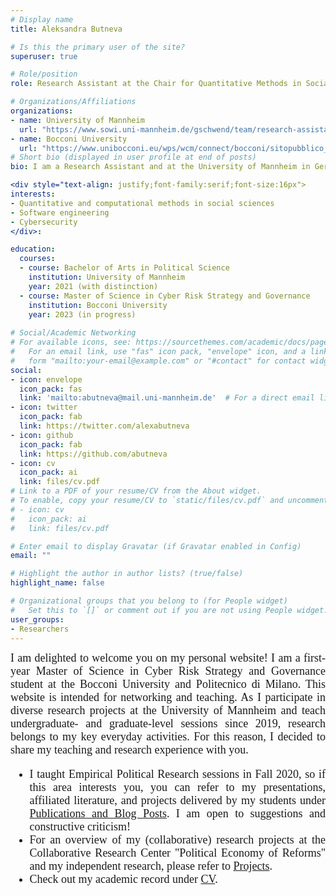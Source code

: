 ```yaml
---
# Display name
title: Aleksandra Butneva

# Is this the primary user of the site?
superuser: true

# Role/position
role: Research Assistant at the Chair for Quantitative Methods in Social Sciences and the School of Business Informatics 

# Organizations/Affiliations
organizations:
- name: University of Mannheim
  url: "https://www.sowi.uni-mannheim.de/gschwend/team/research-assistants/"
- name: Bocconi University 
  url: "https://www.unibocconi.eu/wps/wcm/connect/bocconi/sitopubblico_en/navigation+tree/home/programs/master+of+science/Cyber+Risk+Strategy+and+Governance/"
# Short bio (displayed in user profile at end of posts)
bio: I am a Research Assistant and at the University of Mannheim in Germany, Chair for Quantitative Methods in Social Sciences. I research at the intersection of data science, political methodology, and comparative politics. I specialize in machine learning and innovation management, developing NLP-based applications for political science questions.

<div style="text-align: justify;font-family:serif;font-size:16px"> 
interests:
- Quantitative and computational methods in social sciences
- Software engineering
- Cybersecurity
</div>:

education:
  courses:
  - course: Bachelor of Arts in Political Science 
    institution: University of Mannheim
    year: 2021 (with distinction)
  - course: Master of Science in Cyber Risk Strategy and Governance
    institution: Bocconi University 
    year: 2023 (in progress)
    
# Social/Academic Networking
# For available icons, see: https://sourcethemes.com/academic/docs/page-builder/#icons
#   For an email link, use "fas" icon pack, "envelope" icon, and a link in the
#   form "mailto:your-email@example.com" or "#contact" for contact widget.
social:
- icon: envelope
  icon_pack: fas
  link: 'mailto:abutneva@mail.uni-mannheim.de'  # For a direct email link, use "mailto:alexabutneva@mail.ru".
- icon: twitter
  icon_pack: fab
  link: https://twitter.com/alexabutneva
- icon: github
  icon_pack: fab
  link: https://github.com/abutneva
- icon: cv
  icon_pack: ai
  link: files/cv.pdf
# Link to a PDF of your resume/CV from the About widget.
# To enable, copy your resume/CV to `static/files/cv.pdf` and uncomment the lines below.
# - icon: cv
#   icon_pack: ai
#   link: files/cv.pdf

# Enter email to display Gravatar (if Gravatar enabled in Config)
email: ""

# Highlight the author in author lists? (true/false)
highlight_name: false

# Organizational groups that you belong to (for People widget)
#   Set this to `[]` or comment out if you are not using People widget.
user_groups:
- Researchers
---
```

<div style="text-align: justify;font-family:serif;font-size:18px;"> 
I am delighted to welcome you on my personal website! I am a first-year Master of Science in Cyber Risk Strategy and Governance student at the Bocconi University and Politecnico di Milano. This website is intended for networking and teaching. As I participate in diverse research projects at the University of Mannheim  and teach undergraduate- and graduate-level sessions since 2019, research belongs to my key everyday activities. For this reason, I decided to share my teaching and research experience with you.

- I taught Empirical Political Research sessions in Fall 2020, so if this area interests you, you can refer to my presentations, affiliated literature, and projects delivered by my students under [Publications and Blog Posts](https://aleksandra-butneva.netlify.app/#featured). I am open to suggestions and constructive criticism!
- For an overview of my (collaborative) research projects at the Collaborative Research Center "Political Economy of Reforms" and my independent research, please refer to [Projects](https://aleksandra-butneva.netlify.app/#projects).
- Check out my academic record under [CV](https://aleksandra-butneva.netlify.app/files/cv.pdf).

</div>

